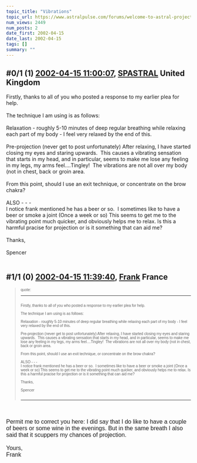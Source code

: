 ```yaml
---
topic_title: "Vibrations"
topic_url: https://www.astralpulse.com/forums/welcome-to-astral-projection-experiences!/vibrations-672
num_views: 2449
num_posts: 2
date_first: 2002-04-15
date_last: 2002-04-15
tags: []
summary: ""
---
```


## \#0/1 (1) [2002-04-15 11:00:07](https://www.astralpulse.com/forums/index.php?msg=116423), [SPASTRAL](https://www.astralpulse.com/forums/profile/?u=440) United Kingdom ##
<section>
Firstly, thanks to all of you who posted a response to my earlier plea for help.
<br>
<br>
The technique I am using is as follows:
<br>
<br>
Relaxation - roughly 5-10 minutes of deep regular breathing while relaxing each part of my body - I feel very relaxed by the end of this.
<br>
<br>
Pre-projection (never get to post unfortunately) After relaxing, I have started closing my eyes and staring upwards.  This causes a vibrating sensation that starts in my head, and in particular, seems to make me lose any feeling in my legs, my arms feel....Tingley!  The vibrations are not all over my body (not in chest, back or groin area.
<br>
<br>
From this point, should I use an exit technique, or concentrate on the brow chakra?
<br>
<br>
ALSO - - -
<br>
I notice frank mentioned he has a beer or so.  I sometimes like to have a beer or smoke a joint (Once a week or so) This seems to get me to the vibrating point much quicker, and obviously helps me to relax. Is this a harmful pracise for projection or is it something that can aid me?
<br>
<br>
Thanks,
<br>
<br>
Spencer
<br>
<br>
</section>

## \#1/1 (0) [2002-04-15 11:39:40](https://www.astralpulse.com/forums/index.php?msg=3615), [Frank](https://www.astralpulse.com/forums/profile/?u=359) France ##
<section>
<blockquote id="quote">
 <font face='"Arial"' id="quote" size="1">
  quote:
  <hr height="1" id="quote" noshade=""/>
  <br>
  Firstly, thanks to all of you who posted a response to my earlier plea for help.
  <br>
  <br>
  The technique I am using is as follows:
  <br>
  <br>
  Relaxation - roughly 5-10 minutes of deep regular breathing while relaxing each part of my body - I feel very relaxed by the end of this.
  <br>
  <br>
  Pre-projection (never get to post unfortunately) After relaxing, I have started closing my eyes and staring upwards.  This causes a vibrating sensation that starts in my head, and in particular, seems to make me lose any feeling in my legs, my arms feel....Tingley!  The vibrations are not all over my body (not in chest, back or groin area.
  <br>
  <br>
  From this point, should I use an exit technique, or concentrate on the brow chakra?
  <br>
  <br>
  ALSO - - -
  <br>
  I notice frank mentioned he has a beer or so.  I sometimes like to have a beer or smoke a joint (Once a week or so) This seems to get me to the vibrating point much quicker, and obviously helps me to relax. Is this a harmful pracise for projection or is it something that can aid me?
  <br>
  <br>
  Thanks,
  <br>
  <br>
  Spencer
  <br>
  <br>
  <hr height="1" id="quote" noshade=""/>
 </font>
</blockquote>
<font face='"Arial"' id="quote" size="3">
 <br>
 <br>
 Permit me to correct you here: I did say that I do like to have a couple of beers or some wine in the evenings. But in the same breath I also said that it scuppers my chances of projection.
 <br>
 <br>
 Yours,
 <br>
 Frank
 <br>
 <br>
 <br>
 <br>
</font>
</section>